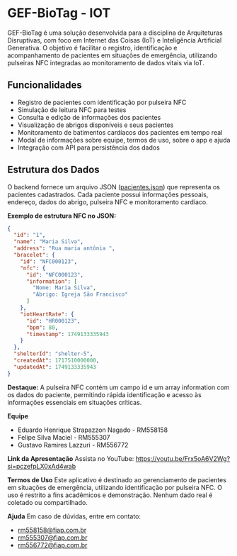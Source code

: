 # GEF-BioTag - IOT

GEF-BioTag é uma solução desenvolvida para a disciplina de Arquiteturas Disruptivas, com foco em Internet das Coisas (IoT) e Inteligência Artificial Generativa. O objetivo é facilitar o registro, identificação e acompanhamento de pacientes em situações de emergência, utilizando pulseiras NFC integradas ao monitoramento de dados vitais via IoT.

## Funcionalidades

- Registro de pacientes com identificação por pulseira NFC
- Simulação de leitura NFC para testes
- Consulta e edição de informações dos pacientes
- Visualização de abrigos disponíveis e seus pacientes
- Monitoramento de batimentos cardíacos dos pacientes em tempo real
- Modal de informações sobre equipe, termos de uso, sobre o app e ajuda
- Integração com API para persistência dos dados

## Estrutura dos Dados

O backend fornece um arquivo JSON ([pacientes.json](pacientes.json)) que representa os pacientes cadastrados. Cada paciente possui informações pessoais, endereço, dados do abrigo, pulseira NFC e monitoramento cardíaco. 

**Exemplo de estrutura NFC no JSON:**
```json
{
  "id": "1",
  "name": "Maria Silva",
  "address": "Rua maria antônia ",
  "bracelet": {
    "id": "NFC000123",
    "nfc": {
      "id": "NFC000123",
      "information": [
        "Nome: Maria Silva",
        "Abrigo: Igreja São Francisco"
      ]
    },
    "iotHeartRate": {
      "id": "HR000123",
      "bpm": 80,
      "timestamp": 1749133335943
    }
  },
  "shelterId": "shelter-5",
  "createdAt": 1717510000000,
  "updatedAt": 1749133335943
}
```
**Destaque:**
A pulseira NFC contém um campo id e um array information com os dados do paciente, permitindo rápida identificação e acesso às informações essenciais em situações críticas.

**Equipe**
- Eduardo Henrique Strapazzon Nagado - RM558158
- Felipe Silva Maciel - RM555307
- Gustavo Ramires Lazzuri - RM556772

**Link da Apresentação**
Assista no YouTube: https://youtu.be/Frx5oA6V2Wg?si=pczefpLX0xAd4wab

**Termos de Uso**
Este aplicativo é destinado ao gerenciamento de pacientes em situações de emergência, utilizando identificação por pulseira NFC. O uso é restrito a fins acadêmicos e demonstração. Nenhum dado real é coletado ou compartilhado.

**Ajuda**
Em caso de dúvidas, entre em contato:

- rm558158@fiap.com.br
- rm555307@fiap.com.br
- rm556772@fiap.com.br
